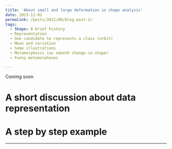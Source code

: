 ```yaml
---
title: 'About small and large deformation in shape analysis'
date: 2013-11-01
permalink: /posts/2012/08/blog-post-1/
tags:
  - Shape: A brief history
  - Representation
  - One candidate to represents a class (orbit)
  - Mean and variation 
  - Some illustrations 
  - Metamorphosis (as smooth change-in-shape) 
  - Funny metamorphoses

---
```


Coming soon

A short discussion about data representation
======

A step by step example
======


------
